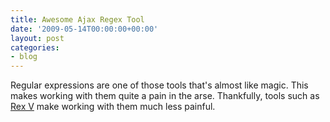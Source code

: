 ```yaml
---
title: Awesome Ajax Regex Tool
date: '2009-05-14T00:00:00+00:00'
layout: post
categories:
- blog
---
```


Regular expressions are one of those tools that's almost like magic. This makes working with them quite a pain in the arse. Thankfully, tools such as [Rex V](http://www.rexv.org/) make working with them much less painful.




